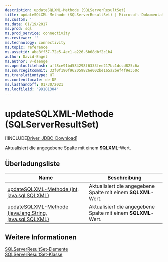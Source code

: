 ```yaml
---
description: updateSQLXML-Methode (SQLServerResultSet)
title: updateSQLXML-Methode (SQLServerResultSet) | Microsoft-Dokumentation
ms.custom: ''
ms.date: 01/19/2017
ms.prod: sql
ms.prod_service: connectivity
ms.reviewer: ''
ms.technology: connectivity
ms.topic: reference
ms.assetid: abe8ff37-72e5-4ec1-a226-6b68dbf2c1b4
author: David-Engel
ms.author: v-daenge
ms.openlocfilehash: aff8ce91bd584298f6333fee217bc1dccd825c6a
ms.sourcegitcommit: 33f0f190f962059826e002be165a2bef4f9e350c
ms.translationtype: HT
ms.contentlocale: de-DE
ms.lasthandoff: 01/30/2021
ms.locfileid: "99181304"
---
```

# <a name="updatesqlxml-method-sqlserverresultset"></a>updateSQLXML-Methode (SQLServerResultSet)
[!INCLUDE[Driver_JDBC_Download](../../../includes/driver_jdbc_download.md)]

  Aktualisiert die angegebene Spalte mit einem **SQLXML**-Wert.  
  
## <a name="overload-list"></a>Überladungsliste  
  
|Name|Beschreibung|  
|----------|-----------------|  
|[updateSQLXML-Methode &#40;int, java.sql.SQLXML&#41;](../../../connect/jdbc/reference/updatesqlxml-method-int-java-sql-sqlxml.md)|Aktualisiert die angegebene Spalte mit einem **SQLXML**-Wert.|  
|[updateSQLXML-Methode &#40;java.lang.String, java.sql.SQLXML&#41;](../../../connect/jdbc/reference/updatesqlxml-method-java-lang-string-java-sql-sqlxml.md)|Aktualisiert die angegebene Spalte mit einem **SQLXML**-Wert.|  
  
## <a name="see-also"></a>Weitere Informationen  
 [SQLServerResultSet-Elemente](../../../connect/jdbc/reference/sqlserverresultset-members.md)   
 [SQLServerResultSet-Klasse](../../../connect/jdbc/reference/sqlserverresultset-class.md)  
  
  

